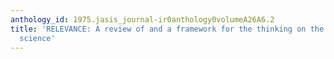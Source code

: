 ```yaml
---
anthology_id: 1975.jasis_journal-ir0anthology0volumeA26A6.2
title: 'RELEVANCE: A review of and a framework for the thinking on the notion in information
  science'
---
```

